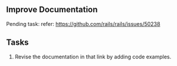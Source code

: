 ## Improve Documentation

Pending task: refer: https://github.com/rails/rails/issues/50238

## Tasks

1. Revise the documentation in that link by adding code examples.